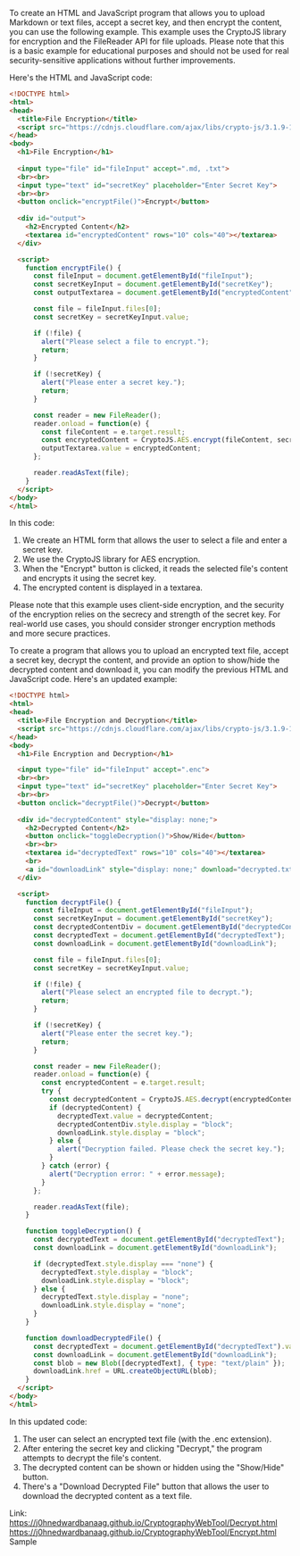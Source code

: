 To create an HTML and JavaScript program that allows you to upload Markdown or text files, accept a secret key, and then encrypt the content, you can use the following example. This example uses the CryptoJS library for encryption and the FileReader API for file uploads. Please note that this is a basic example for educational purposes and should not be used for real security-sensitive applications without further improvements.

Here's the HTML and JavaScript code:

```html
<!DOCTYPE html>
<html>
<head>
  <title>File Encryption</title>
  <script src="https://cdnjs.cloudflare.com/ajax/libs/crypto-js/3.1.9-1/crypto-js.js"></script>
</head>
<body>
  <h1>File Encryption</h1>
  
  <input type="file" id="fileInput" accept=".md, .txt">
  <br><br>
  <input type="text" id="secretKey" placeholder="Enter Secret Key">
  <br><br>
  <button onclick="encryptFile()">Encrypt</button>
  
  <div id="output">
    <h2>Encrypted Content</h2>
    <textarea id="encryptedContent" rows="10" cols="40"></textarea>
  </div>

  <script>
    function encryptFile() {
      const fileInput = document.getElementById("fileInput");
      const secretKeyInput = document.getElementById("secretKey");
      const outputTextarea = document.getElementById("encryptedContent");

      const file = fileInput.files[0];
      const secretKey = secretKeyInput.value;

      if (!file) {
        alert("Please select a file to encrypt.");
        return;
      }

      if (!secretKey) {
        alert("Please enter a secret key.");
        return;
      }

      const reader = new FileReader();
      reader.onload = function(e) {
        const fileContent = e.target.result;
        const encryptedContent = CryptoJS.AES.encrypt(fileContent, secretKey).toString();
        outputTextarea.value = encryptedContent;
      };

      reader.readAsText(file);
    }
  </script>
</body>
</html>
```

In this code:

1. We create an HTML form that allows the user to select a file and enter a secret key.
2. We use the CryptoJS library for AES encryption.
3. When the "Encrypt" button is clicked, it reads the selected file's content and encrypts it using the secret key.
4. The encrypted content is displayed in a textarea.

Please note that this example uses client-side encryption, and the security of the encryption relies on the secrecy and strength of the secret key. For real-world use cases, you should consider stronger encryption methods and more secure practices.





To create a program that allows you to upload an encrypted text file, accept a secret key, decrypt the content, and provide an option to show/hide the decrypted content and download it, you can modify the previous HTML and JavaScript code. Here's an updated example:

```html
<!DOCTYPE html>
<html>
<head>
  <title>File Encryption and Decryption</title>
  <script src="https://cdnjs.cloudflare.com/ajax/libs/crypto-js/3.1.9-1/crypto-js.js"></script>
</head>
<body>
  <h1>File Encryption and Decryption</h1>

  <input type="file" id="fileInput" accept=".enc">
  <br><br>
  <input type="text" id="secretKey" placeholder="Enter Secret Key">
  <br><br>
  <button onclick="decryptFile()">Decrypt</button>
  
  <div id="decryptedContent" style="display: none;">
    <h2>Decrypted Content</h2>
    <button onclick="toggleDecryption()">Show/Hide</button>
    <br><br>
    <textarea id="decryptedText" rows="10" cols="40"></textarea>
    <br>
    <a id="downloadLink" style="display: none;" download="decrypted.txt"><button onclick="downloadDecryptedFile()">Download Decrypted File</button></a>
  </div>

  <script>
    function decryptFile() {
      const fileInput = document.getElementById("fileInput");
      const secretKeyInput = document.getElementById("secretKey");
      const decryptedContentDiv = document.getElementById("decryptedContent");
      const decryptedText = document.getElementById("decryptedText");
      const downloadLink = document.getElementById("downloadLink");

      const file = fileInput.files[0];
      const secretKey = secretKeyInput.value;

      if (!file) {
        alert("Please select an encrypted file to decrypt.");
        return;
      }

      if (!secretKey) {
        alert("Please enter the secret key.");
        return;
      }

      const reader = new FileReader();
      reader.onload = function(e) {
        const encryptedContent = e.target.result;
        try {
          const decryptedContent = CryptoJS.AES.decrypt(encryptedContent, secretKey).toString(CryptoJS.enc.Utf8);
          if (decryptedContent) {
            decryptedText.value = decryptedContent;
            decryptedContentDiv.style.display = "block";
            downloadLink.style.display = "block";
          } else {
            alert("Decryption failed. Please check the secret key.");
          }
        } catch (error) {
          alert("Decryption error: " + error.message);
        }
      };

      reader.readAsText(file);
    }

    function toggleDecryption() {
      const decryptedText = document.getElementById("decryptedText");
      const downloadLink = document.getElementById("downloadLink");

      if (decryptedText.style.display === "none") {
        decryptedText.style.display = "block";
        downloadLink.style.display = "block";
      } else {
        decryptedText.style.display = "none";
        downloadLink.style.display = "none";
      }
    }

    function downloadDecryptedFile() {
      const decryptedText = document.getElementById("decryptedText").value;
      const downloadLink = document.getElementById("downloadLink");
      const blob = new Blob([decryptedText], { type: "text/plain" });
      downloadLink.href = URL.createObjectURL(blob);
    }
  </script>
</body>
</html>
```

In this updated code:

1. The user can select an encrypted text file (with the .enc extension).
2. After entering the secret key and clicking "Decrypt," the program attempts to decrypt the file's content.
3. The decrypted content can be shown or hidden using the "Show/Hide" button.
4. There's a "Download Decrypted File" button that allows the user to download the decrypted content as a text file.


Link:
https://j0hnedwardbanaag.github.io/CryptographyWebTool/Decrypt.html
https://j0hnedwardbanaag.github.io/CryptographyWebTool/Encrypt.html
Sample